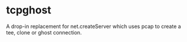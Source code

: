 tcpghost
========

A drop-in replacement for net.createServer which uses pcap to create a tee, clone or ghost connection.
